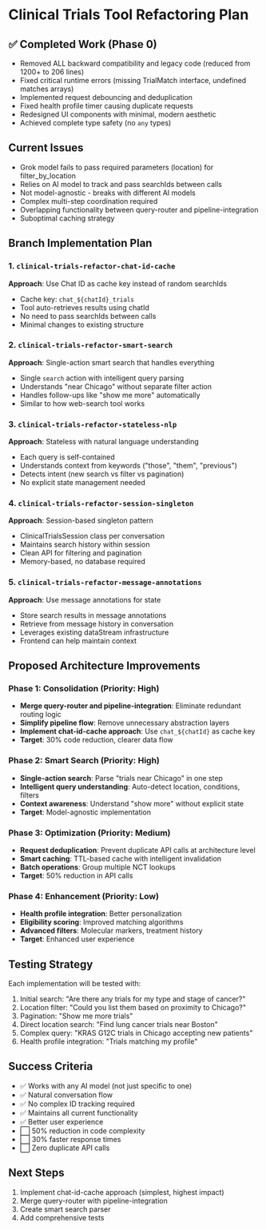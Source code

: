 # Clinical Trials Tool Refactoring Plan

## ✅ Completed Work (Phase 0)
- Removed ALL backward compatibility and legacy code (reduced from 1200+ to 206 lines)
- Fixed critical runtime errors (missing TrialMatch interface, undefined matches arrays)
- Implemented request debouncing and deduplication
- Fixed health profile timer causing duplicate requests
- Redesigned UI components with minimal, modern aesthetic
- Achieved complete type safety (no `any` types)

## Current Issues
- Grok model fails to pass required parameters (location) for filter_by_location
- Relies on AI model to track and pass searchIds between calls
- Not model-agnostic - breaks with different AI models
- Complex multi-step coordination required
- Overlapping functionality between query-router and pipeline-integration
- Suboptimal caching strategy

## Branch Implementation Plan

### 1. `clinical-trials-refactor-chat-id-cache`
**Approach**: Use Chat ID as cache key instead of random searchIds
- Cache key: `chat_${chatId}_trials`
- Tool auto-retrieves results using chatId
- No need to pass searchIds between calls
- Minimal changes to existing structure

### 2. `clinical-trials-refactor-smart-search`
**Approach**: Single-action smart search that handles everything
- Single `search` action with intelligent query parsing
- Understands "near Chicago" without separate filter action
- Handles follow-ups like "show me more" automatically
- Similar to how web-search tool works

### 3. `clinical-trials-refactor-stateless-nlp`
**Approach**: Stateless with natural language understanding
- Each query is self-contained
- Understands context from keywords ("those", "them", "previous")
- Detects intent (new search vs filter vs pagination)
- No explicit state management needed

### 4. `clinical-trials-refactor-session-singleton`
**Approach**: Session-based singleton pattern
- ClinicalTrialsSession class per conversation
- Maintains search history within session
- Clean API for filtering and pagination
- Memory-based, no database required

### 5. `clinical-trials-refactor-message-annotations`
**Approach**: Use message annotations for state
- Store search results in message annotations
- Retrieve from message history in conversation
- Leverages existing dataStream infrastructure
- Frontend can help maintain context

## Proposed Architecture Improvements

### Phase 1: Consolidation (Priority: High)
- **Merge query-router and pipeline-integration**: Eliminate redundant routing logic
- **Simplify pipeline flow**: Remove unnecessary abstraction layers
- **Implement chat-id-cache approach**: Use `chat_${chatId}` as cache key
- **Target**: 30% code reduction, clearer data flow

### Phase 2: Smart Search (Priority: High)
- **Single-action search**: Parse "trials near Chicago" in one step
- **Intelligent query understanding**: Auto-detect location, conditions, filters
- **Context awareness**: Understand "show more" without explicit state
- **Target**: Model-agnostic implementation

### Phase 3: Optimization (Priority: Medium)
- **Request deduplication**: Prevent duplicate API calls at architecture level
- **Smart caching**: TTL-based cache with intelligent invalidation
- **Batch operations**: Group multiple NCT lookups
- **Target**: 50% reduction in API calls

### Phase 4: Enhancement (Priority: Low)
- **Health profile integration**: Better personalization
- **Eligibility scoring**: Improved matching algorithms
- **Advanced filters**: Molecular markers, treatment history
- **Target**: Enhanced user experience

## Testing Strategy
Each implementation will be tested with:
1. Initial search: "Are there any trials for my type and stage of cancer?"
2. Location filter: "Could you list them based on proximity to Chicago?"
3. Pagination: "Show me more trials"
4. Direct location search: "Find lung cancer trials near Boston"
5. Complex query: "KRAS G12C trials in Chicago accepting new patients"
6. Health profile integration: "Trials matching my profile"

## Success Criteria
- ✅ Works with any AI model (not just specific to one)
- ✅ Natural conversation flow
- ✅ No complex ID tracking required
- ✅ Maintains all current functionality
- ✅ Better user experience
- ⬜ 50% reduction in code complexity
- ⬜ 30% faster response times
- ⬜ Zero duplicate API calls

## Next Steps
1. Implement chat-id-cache approach (simplest, highest impact)
2. Merge query-router with pipeline-integration
3. Create smart search parser
4. Add comprehensive tests